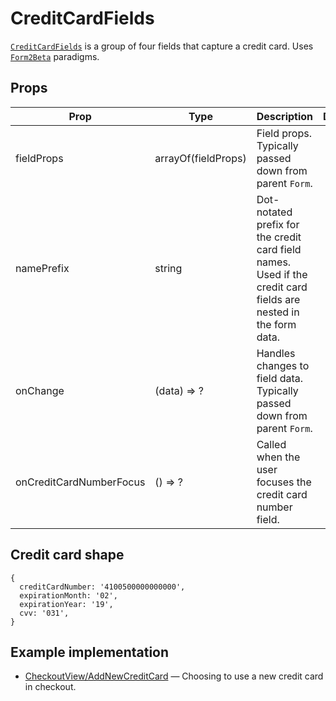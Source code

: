 # CreditCardFields

[`CreditCardFields`](/src/components/Payment/CreditCardFields/index.js) is a group of four fields that capture a credit card. Uses [`Form2Beta`](/docs/components/Form.md) paradigms.

## Props

Prop|Type|Description|Default
---|---|---|---
fieldProps|arrayOf(fieldProps)|Field props. Typically passed down from parent `Form`.|
namePrefix|string|Dot-notated prefix for the credit card field names. Used if the credit card fields are nested in the form data.|
onChange|(data) => ?|Handles changes to field data. Typically passed down from parent `Form`.|
onCreditCardNumberFocus|() => ?|Called when the user focuses the credit card number field.|

## Credit card shape

```es6
{
  creditCardNumber: '4100500000000000',
  expirationMonth: '02',
  expirationYear: '19',
  cvv: '031',
}
```

## Example implementation

- [CheckoutView/AddNewCreditCard](/src/views/checkout/CheckoutView/AddNewCreditCard/index.js) — Choosing to use a new credit card in checkout.
